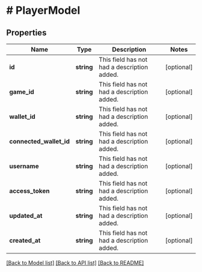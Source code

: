 # # PlayerModel

## Properties

Name | Type | Description | Notes
------------ | ------------- | ------------- | -------------
**id** | **string** | This field has not had a description added. | [optional]
**game_id** | **string** | This field has not had a description added. | [optional]
**wallet_id** | **string** | This field has not had a description added. | [optional]
**connected_wallet_id** | **string** | This field has not had a description added. | [optional]
**username** | **string** | This field has not had a description added. | [optional]
**access_token** | **string** | This field has not had a description added. | [optional]
**updated_at** | **string** | This field has not had a description added. | [optional]
**created_at** | **string** | This field has not had a description added. | [optional]

[[Back to Model list]](../../README.md#models) [[Back to API list]](../../README.md#endpoints) [[Back to README]](../../README.md)
